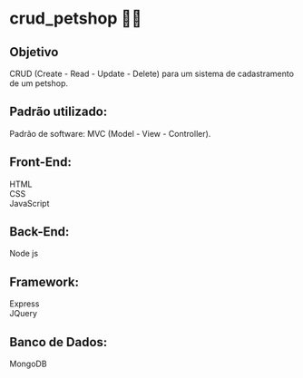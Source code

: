 # crud_petshop 	:technologist:

<h2>Objetivo</h2>
CRUD (Create - Read - Update - Delete) para um sistema de cadastramento de um petshop.  

<h2>Padrão utilizado:</h2>
Padrão de software: MVC (Model - View - Controller). 

<h2>Front-End:</h2>
HTML<br> 
CSS <br> 
JavaScript <br> 

<h2>Back-End:</h2>
Node js

<h2>Framework:</h2>
Express <br> 
JQuery

<h2>Banco de Dados: </h2>
MongoDB
